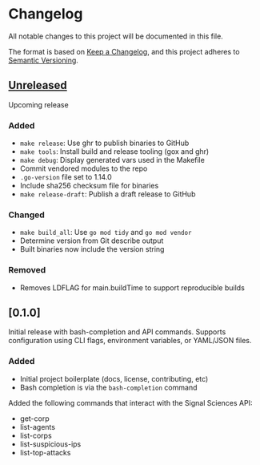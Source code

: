 # Changelog

All notable changes to this project will be documented in this file.

The format is based on [Keep a Changelog](https://keepachangelog.com/en/1.0.0/),
and this project adheres to [Semantic Versioning](https://semver.org/spec/v2.0.0.html).

## [Unreleased]

Upcoming release

### Added

- `make release`: Use ghr to publish binaries to GitHub
- `make tools`: Install build and release tooling (gox and ghr)
- `make debug`: Display generated vars used in the Makefile
- Commit vendored modules to the repo
- `.go-version` file set to 1.14.0
- Include sha256 checksum file for binaries
- `make release-draft`: Publish a draft release to GitHub

### Changed

- `make build_all`: Use `go mod tidy` and `go mod vendor`
- Determine version from Git describe output
- Built binaries now include the version string

### Removed

- Removes LDFLAG for main.buildTime to support reproducible builds

## [0.1.0]

Initial release with bash-completion and API commands. Supports configuration
using CLI flags, environment variables, or YAML/JSON files.

### Added

- Initial project boilerplate (docs, license, contributing, etc)
- Bash completion is via the `bash-completion` command

Added the following commands that interact with the Signal Sciences API:

- get-corp
- list-agents
- list-corps
- list-suspicious-ips
- list-top-attacks

<!--
This section should be updated with every release. It contains a sequence of
links to GitHub that show the full Git diff between each release. The brackets
allow us to render the version headers as links by adding brackets to any
matching headers. Any commits that don't yet belong to a Git tag will show the
Git diff from the last tag to the master branch HEAD.
-->
[Unreleased]: https://github.com/timoguin/sigcli/compare/v0.0.1..HEAD
[0.0.1]: https://github.com/timoguin/sigcli/tree/v0.1.0
